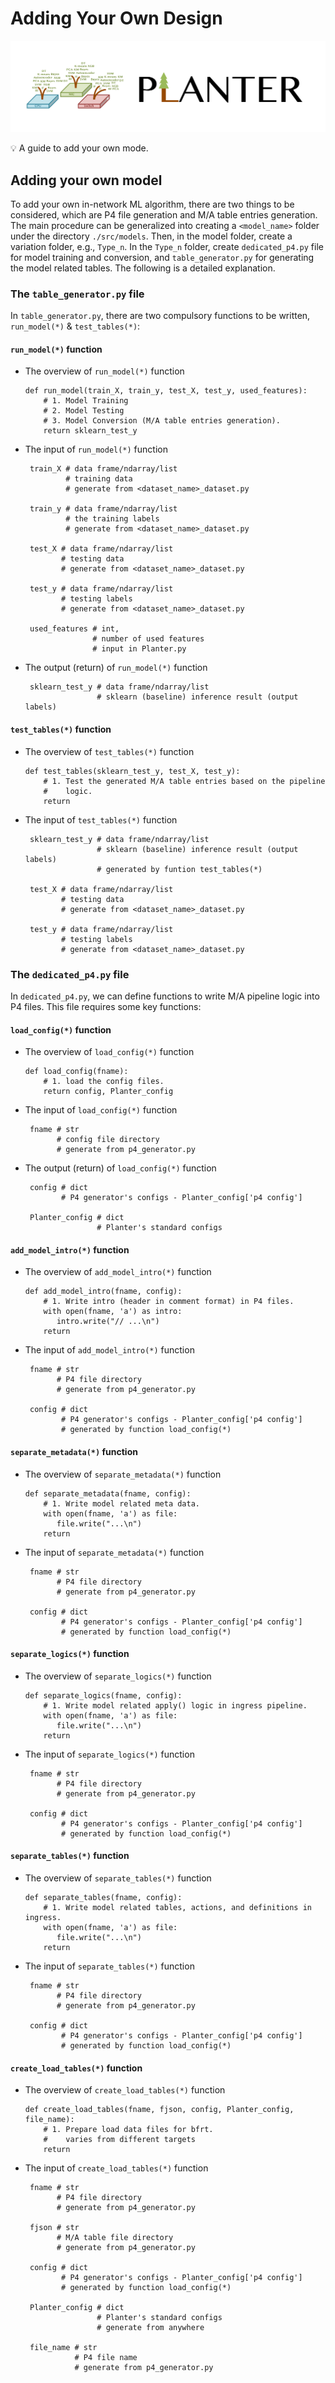 # Adding Your Own Design
![Planter Logo](../../images/logo.png)
<aside>
💡 A guide to add your own mode.

</aside>

## Adding your own model
To add your own in-network ML algorithm, there are two things to be considered, which are P4 file generation and M/A table entries generation. The main procedure can be generalized into creating a ```<model_name>``` folder under the directory ```./src/models```. Then, in the model folder, create a variation folder, e.g.,  ```Type_n```. In the ```Type_n``` folder, create ```dedicated_p4.py``` file for model training and conversion, and ```table_generator.py``` for generating the model related tables. The following is a detailed explanation.

### The ```table_generator.py``` file
In ```table_generator.py```, there are two compulsory functions to be written, ```run_model(*)``` & ```test_tables(*)```:
#### ```run_model(*)``` function
- The overview of ```run_model(*)``` function
    ```
    def run_model(train_X, train_y, test_X, test_y, used_features):
        # 1. Model Training
        # 2. Model Testing
        # 3. Model Conversion (M/A table entries generation).
        return sklearn_test_y
    ``` 
- The input of ```run_model(*)``` function
   ```
    train_X # data frame/ndarray/list
            # training data
            # generate from <dataset_name>_dataset.py 
  
    train_y # data frame/ndarray/list
            # the training labels
            # generate from <dataset_name>_dataset.py 
  
    test_X # data frame/ndarray/list
           # testing data
           # generate from <dataset_name>_dataset.py 
  
    test_y # data frame/ndarray/list
           # testing labels
           # generate from <dataset_name>_dataset.py 
  
    used_features # int, 
                  # number of used features
                  # input in Planter.py 
    ``` 
- The output (return) of ```run_model(*)``` function
   ```
    sklearn_test_y # data frame/ndarray/list
                   # sklearn (baseline) inference result (output labels)
    ``` 
#### ```test_tables(*)``` function
- The overview of ```test_tables(*)``` function
    ```
    def test_tables(sklearn_test_y, test_X, test_y):
        # 1. Test the generated M/A table entries based on the pipeline
        #    logic.
        return 
    ``` 
- The input of ```test_tables(*)``` function
   ``` 
    sklearn_test_y # data frame/ndarray/list
                   # sklearn (baseline) inference result (output labels)
                   # generated by funtion test_tables(*)
  
    test_X # data frame/ndarray/list
           # testing data
           # generate from <dataset_name>_dataset.py 
  
    test_y # data frame/ndarray/list
           # testing labels
           # generate from <dataset_name>_dataset.py
    ``` 
  
### The ```dedicated_p4.py``` file
In ```dedicated_p4.py```, we can define functions to write M/A pipeline logic into P4 files. This file requires some key functions:

#### ```load_config(*)``` function
- The overview of ```load_config(*)``` function
    ```
    def load_config(fname):
        # 1. load the config files.
        return config, Planter_config
    ``` 
- The input of ```load_config(*)``` function
  ```
   fname # str
         # config file directory
         # generate from p4_generator.py 
   ``` 
- The output (return) of ```load_config(*)``` function
   ```
    config # dict
           # P4 generator's configs - Planter_config['p4 config']
    
    Planter_config # dict
                   # Planter's standard configs
    ``` 
  
#### ```add_model_intro(*)``` function
- The overview of ```add_model_intro(*)``` function
    ```
    def add_model_intro(fname, config):
        # 1. Write intro (header in comment format) in P4 files.
        with open(fname, 'a') as intro:
           intro.write("// ...\n")
        return 
    ``` 
- The input of ```add_model_intro(*)``` function
  ```
   fname # str
         # P4 file directory
         # generate from p4_generator.py 
  
   config # dict
          # P4 generator's configs - Planter_config['p4 config']
          # generated by function load_config(*)
   ``` 
  
#### ```separate_metadata(*)``` function
- The overview of ```separate_metadata(*)``` function
    ```
    def separate_metadata(fname, config):
        # 1. Write model related meta data.
        with open(fname, 'a') as file:
           file.write("...\n")
        return 
    ``` 
- The input of ```separate_metadata(*)``` function
  ```
   fname # str
         # P4 file directory
         # generate from p4_generator.py 
  
   config # dict
          # P4 generator's configs - Planter_config['p4 config']
          # generated by function load_config(*)
   ``` 
 
#### ```separate_logics(*)``` function
- The overview of ```separate_logics(*)``` function
    ```
    def separate_logics(fname, config):
        # 1. Write model related apply() logic in ingress pipeline.
        with open(fname, 'a') as file:
           file.write("...\n")
        return 
    ``` 
- The input of ```separate_logics(*)``` function
  ```
   fname # str
         # P4 file directory
         # generate from p4_generator.py 
  
   config # dict
          # P4 generator's configs - Planter_config['p4 config']
          # generated by function load_config(*)
   ``` 
 
#### ```separate_tables(*)``` function
- The overview of ```separate_tables(*)``` function
    ```
    def separate_tables(fname, config):
        # 1. Write model related tables, actions, and definitions in ingress.
        with open(fname, 'a') as file:
           file.write("...\n")
        return 
    ``` 
- The input of ```separate_tables(*)``` function
  ```
   fname # str
         # P4 file directory
         # generate from p4_generator.py 
  
   config # dict
          # P4 generator's configs - Planter_config['p4 config']
          # generated by function load_config(*)
   ``` 

#### ```create_load_tables(*)``` function
- The overview of ```create_load_tables(*)``` function
    ```
    def create_load_tables(fname, fjson, config, Planter_config, file_name):
        # 1. Prepare load data files for bfrt.
        #    varies from different targets
        return 
    ``` 
- The input of ```create_load_tables(*)``` function
  ```
   fname # str
         # P4 file directory
         # generate from p4_generator.py 
  
   fjson # str
         # M/A table file directory
         # generate from p4_generator.py 
  
   config # dict
          # P4 generator's configs - Planter_config['p4 config']
          # generated by function load_config(*)
  
   Planter_config # dict
                  # Planter's standard configs
                  # generate from anywhere 
  
   file_name # str
             # P4 file name
             # generate from p4_generator.py 
   ``` 
 
